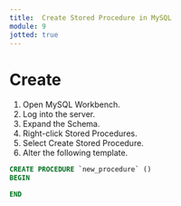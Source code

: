 ```yaml
---
title:  Create Stored Procedure in MySQL
module: 9
jotted: true
---
```


# Create

1. Open MySQL Workbench.
2. Log into the server.
3. Expand the Schema.
4. Right-click Stored Procedures.
5. Select Create Stored Procedure.
6. Alter the following template.

```sql
CREATE PROCEDURE `new_procedure` ()
BEGIN

END

```
